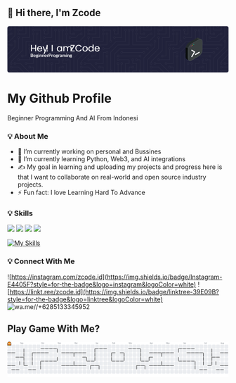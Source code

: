 ## 👋 Hi there, I'm Zcode

![ZCODE](image/github-header-image.png)

# My Github Profile
Beginner Programming And AI From Indonesi

### 💡 About Me
- 🔭 I’m currently working on personal and Bussines
- 🌱 I’m currently learning Python, Web3, and AI integrations
- ✍️ My goal in learning and uploading my projects and progress here is that I want to collaborate on real-world and open source industry projects.
- ⚡ Fun fact: I love Learning Hard To Advance

### 💡 Skills
<img src="https://img.shields.io/badge/ChatGPT-74aa9c?style=for-the-badge&logo=openai&logoColor=white"/>
<img src="https://img.shields.io/badge/Google%20Gemini-8E75B2?style=for-the-badge&logo=googlegemini&logoColor=white"/>
<img src="https://img.shields.io/badge/Bitcoin-000000?style=for-the-badge&logo=bitcoin&logoColor=white"/>
<img src="https://img.shields.io/badge/Ethereum-3C3C3D?style=for-the-badge&logo=Ethereum&logoColor=white"/>

[![My Skills](https://skillicons.dev/icons?i=js,html,css,discord,py,github,gmail,notion,pycharm)](https://skillicons.dev)

### 💡 Connect With Me
![https://instagram.com/zcode.id](https://img.shields.io/badge/Instagram-E4405F?style=for-the-badge&logo=instagram&logoColor=white)
![https://linkt.ree/zcode.id](https://img.shields.io/badge/linktree-39E09B?style=for-the-badge&logo=linktree&logoColor=white)
![wa.me//+6285133345952](https://img.shields.io/badge/WhatsApp-25D366?style=for-the-badge&logo=WhatsApp&logoColor=white)

## Play Game With Me?
<picture>
  <source media="(prefers-color-scheme: dark)" srcset="https://raw.githubusercontent.com/zcode-glitch/zcode-glitch/output/pacman-contribution-graph-dark.svg">
  <source media="(prefers-color-scheme: light)" srcset="https://raw.githubusercontent.com/zcode-glitch/zcode-glitch/output/pacman-contribution-graph.svg">
  <img alt="pacman contribution graph" src="https://raw.githubusercontent.com/zcode-glitch/zcode-glitch/output/pacman-contribution-graph.svg">
</picture>
